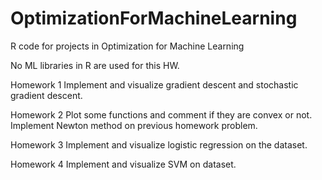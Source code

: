 # OptimizationForMachineLearning
R code for projects in Optimization for Machine Learning

No ML libraries in R are used for this HW. 

Homework 1 
  Implement and visualize gradient descent and stochastic gradient descent.
  
Homework 2
  Plot some functions and comment if they are convex or not. Implement Newton method on previous homework problem.
  
Homework 3
  Implement and visualize logistic regression on the dataset.
  
Homework 4
  Implement and visualize SVM on dataset.
